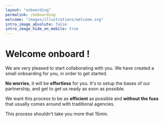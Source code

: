 ```yaml
---
layout: "onboarding"
permalink: /onboarding
welcome: "images/illustrations/welcome.svg"
intro_image_absolute: false 
intro_image_hide_on_mobile: true
---
```


# Welcome onboard !

We are very pleased to start collaborating with you. We have created a small onboarding for you, in order to get started.

<b>No worries</b>, it will be <b>effortless</b> for you. It's to setup the bases of our partnership, and get to get us ready as soon as possible. 

We want this process to be as <b>efficient</b> as possible and <b>without the fuss</b> that usually comes around with traditional agencies.

This process shouldn't take you more that 15min. 
